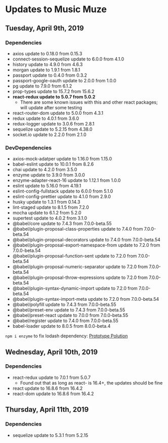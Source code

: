 # Updates to Music Muze

## Tuesday, April 9th, 2019

### Dependencies

* axios update to 0.18.0 from 0.15.3
* connect-session-sequelize update to 6.0.0 from 4.1.0
* history update to 4.9.0 from 4.6.3
* morgan update to 1.9.1 from 1.8.1
* passport update to 0.4.0 from 0.3.2
* passport-google-oauth update to 2.0.0 from 1.0.0
* pg update to 7.9.0 from 6.1.2
* prop-types update to 15.7.2 from 15.6.2
* **react-redux update to 5.0.7 from 5.0.2**
  * There are some known issues with this and other react packages; will update after some testing
* react-router-dom update to 5.0.0 from 4.3.1
* redux update to 4.0.1 from 3.6.0
* redux-logger update to 3.0.6 from 2.8.1
* sequelize update to 5.2.15 from 4.38.0
* socket.io update to 2.2.0 from 2.1.0

### DevDependencies

* axios-mock-adatper update to 1.16.0 from 1.15.0
* babel-eslint update to 10.0.1 from 8.2.6
* chai update to 4.2.0 from 3.5.0
* enzyme update to 3.9.0 from 3.0.0
* enzyme-adapter-react-16 update to 1.12.1 from 1.0.0
* eslint update to 5.16.0 from 4.19.1
* eslint-config-fullstack update to 6.0.0 from 5.1.0
* eslint-config-prettier update to 4.1.0 from 2.9.0
* husky update to 1.3.1 from 0.14.3
* lint-staged update to 8.1.5 from 7.2.0
* mocha update to 6.1.2 from 5.2.0
* supertest update to 4.0.2 from 3.1.0
* @babel/core update to 7.4.3 from 7.0.0-beta.55
* @babel/plugin-proposal-class-properties update to 7.4.0 from 7.0.0-beta.54
* @babel/plugin-proposal-decorators update to 7.4.0 from 7.0.0-beta.54
* @babel/plugin-proposal-export-namespace-from update to 7.2.0 from 7.0.0-beta.54
* @babel/plugin-proposal-function-sent update to 7.2.0 from 7.0.0-beta.54
* @babel/plugin-proposal-numeric-separator update to 7.2.0 from 7.0.0-beta.54
* @babel/plugin-proposal-throw-expressions update to 7.2.0 from 7.0.0-beta.54
* @babel/plugin-syntax-dynamic-import update to 7.2.0 from 7.0.0-beta.54
* @babel/plugin-syntax-import-meta update to 7.2.0 from 7.0.0-beta.54
* @babel/polyfill update to 7.4.3 from 7.0.0-beta.55
* @babel/preset-env update to 7.4.3 from 7.0.0-beta.55
* @babel/preset-react update to 7.0.0 from 7.0.0-beta.55
* @babel/register update to 7.4.0 from 7.0.0-beta.55
* babel-loader update to 8.0.5 from 8.0.0-beta.4

`npm i enzyme` to fix lodash dependency: [Prototype Polution](https://www.npmjs.com/advisories/782)

## Wednesday, April 10th, 2019

### Dependencies

* react-redux update to 7.0.1 from 5.0.7
  * Found out that as long as react- is 16.4+, the updates should be fine
* react update to 16.8.6 from 16.4.2
* react-dom update to 16.8.6 from 16.4.2

## Thursday, April 11th, 2019

### Dependencies

* sequelize update to 5.3.1 from 5.2.15
